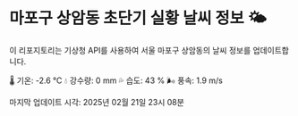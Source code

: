
# 마포구 상암동 초단기 실황 날씨 정보 🌤️

이 리포지토리는 기상청 API를 사용하여 서울 마포구 상암동의 날씨 정보를 업데이트합니다. 

🌡️ 기온: -2.6 ℃
💧 강수량: 0 mm
💦 습도: 43 %
🌬️ 풍속: 1.9 m/s

마지막 업데이트 시각: 2025년 02월 21일 23시 08분    
